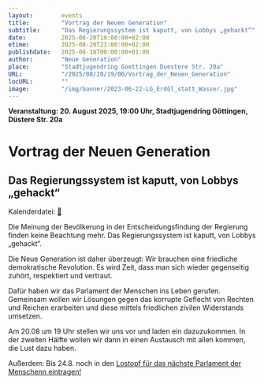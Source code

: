 ```yaml
---
layout:        events
title:         "Vortrag der Neuen Generation"
subtitle:      "Das Regierungssystem ist kaputt, von Lobbys „gehackt“"
date:          2025-08-20T19:00:00+02:00
etime:         2025-08-20T21:00:00+02:00
publishdate:   2025-08-18T00:00:00+01:00
author:        "Neue Generation"
place:         "Stadtjugendring Goettingen Duestere Str. 20a"
URL:           "/2025/08/20/19/00/Vortrag_der_Neuen_Generation"
locURL:        ""
image:         "/img/banner/2023-06-22-LG_Erdöl_statt_Wasser.jpg"
---
```


**Veranstaltung: 20. August 2025, 19:00 Uhr, Stadtjugendring Göttingen, Düstere Str. 20a**

Vortrag der Neuen Generation
===========

Das Regierungssystem ist kaputt, von Lobbys „gehackt“
-----------


Kalenderdatei: [📆](/ics/2025-08-20_19-00_vortrag_der_neuen_generation.ics)

Die Meinung der Bevölkerung in der Entscheidungsfindung der Regierung finden keine Beachtung mehr. Das Regierungssystem ist kaputt, von Lobbys „gehackt“. 

Die Neue Generation ist daher überzeugt: Wir brauchen eine friedliche demokratische Revolution. Es wird Zeit, dass man sich wieder gegenseitig zuhört, respektiert und vertraut. 

Dafür haben wir das Parlament der Menschen ins Leben gerufen. Gemeinsam wollen wir Lösungen gegen das korrupte Geflecht von Rechten und Reichen erarbeiten und diese mittels friedlichen zivilen Widerstands umsetzen. 
     
Am 20.08 um 19 Uhr stellen wir uns vor und laden ein dazuzukommen. In der zweiten Hälfte wollen wir dann in einen Austausch mit allen kommen, die Lust dazu haben.

Außerdem: Bis 24.8. noch in den [Lostopf für das nächste Parlament der Menschenn eintragen!](https://parlamentdermenschen.de/)

